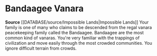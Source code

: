 ﻿---
id: '221'
name: Bandaagee Vanara
rarity: Common
rus_type_level: null
source: '[[DATABASE/source/Impossible Lands|Impossible Lands]]'
trait: null
type: Heritage

---
# Bandaagee Vanara

**Source** [[DATABASE/source/Impossible Lands|Impossible Lands]]
Your family is one of many who claims to be descended from the regal vanara peacekeeping family called the Bandaagee. Bandaagee are the most common kind of vanaras. You're very familiar with the trappings of civilization and move easily through the most crowded communities. You ignore difficult terrain from crowds.